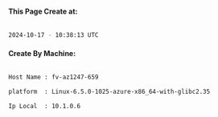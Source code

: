 
   
#### This Page Create at:

```bash

2024-10-17 - 10:38:13 UTC

```

#### Create By Machine:

```bash

Host Name : fv-az1247-659

platform  : Linux-6.5.0-1025-azure-x86_64-with-glibc2.35

Ip Local  : 10.1.0.6

```

